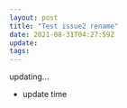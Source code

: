 ```yaml
---
layout: post
title: "Test issue2 rename"
date: 2021-08-31T04:27:59Z
update: 
tags: 
---
```

updating...

+ update time

